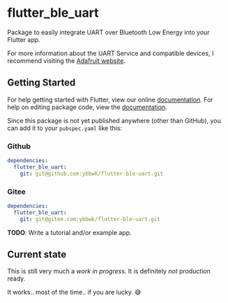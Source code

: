 # flutter_ble_uart

Package to easily integrate UART over Bluetooth Low Energy into your Flutter app.

For more information about the UART Service and compatible devices, I recommend visiting the [Adafruit website](https://learn.adafruit.com/introducing-the-adafruit-bluefruit-le-uart-friend/uart-service).

## Getting Started

For help getting started with Flutter, view our online [documentation](https://flutter.io/).
For help on editing package code, view the [documentation](https://flutter.io/developing-packages/).

Since this package is not yet published anywhere (other than GitHub), you can add it to your `pubspec.yaml` like this:

### Github

```yaml
dependencies:
  flutter_ble_uart:
    git: git@github.com:ybbwk/flutter-ble-uart.git
```

### Gitee

```yaml
dependencies:
  flutter_ble_uart:
    git: git@gitee.com:ybbwk/flutter-ble-uart.git
```

**TODO**: Write a tutorial and/or example app.

## Current state

This is still very much a *work in progress*. It is definitely *not* production ready.

It works.. most of the time.. if you are lucky. 😅
